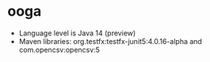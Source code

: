# ooga

* Language level is Java 14 (preview)
* Maven libraries: org.testfx:testfx-junit5:4.0.16-alpha and com.opencsv:opencsv:5
